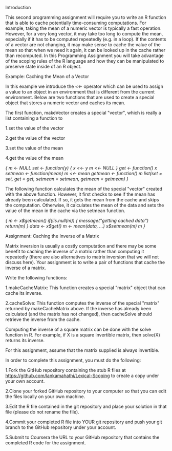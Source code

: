 Introduction

This second programming assignment will require you to write an R function that is able to 
cache potentially time-consuming computations. For example, taking the mean of a numeric 
vector is typically a fast operation. However, for a very long vector, it may take too long 
to compute the mean, especially if it has to be computed repeatedly (e.g. in a loop). If the 
contents of a vector are not changing, it may make sense to cache the value of the mean so 
that when we need it again, it can be looked up in the cache rather than recomputed. In this 
Programming Assignment you will take advantage of the scoping rules of the R language and how 
they can be manipulated to preserve state inside of an R object.

Example: Caching the Mean of a Vector

In this example we introduce the <<- operator which can be used to assign a value to an object 
in an environment that is different from the current environment. Below are two functions that 
are used to create a special object that stores a numeric vector and caches its mean.

The first function, makeVector creates a special "vector", which is really a list containing a 
function to

1.set the value of the vector

2.get the value of the vector

3.set the value of the mean

4.get the value of the mean

*{
        m <- NULL
        set <- function(y) 
        {
                x <<- y
                m <<- NULL
        }
        get <- function() x
        setmean <- function(mean) m <<- mean
        getmean <- function() m
        list(set = set, get = get,
             setmean = setmean,
             getmean = getmean)
}*

The following function calculates the mean of the special "vector" created with the above function.
However, it first checks to see if the mean has already been calculated. If so, it gets the mean 
from the cache and skips the computation. Otherwise, it calculates the mean of the data and sets 
the value of the mean in the cache via the setmean function.

*{
        m <- x$getmean()
        if(!is.null(m))
        {
                message("getting cached data")
                return(m)
        }
        data <- x$get()
        m <- mean(data, ...)
        x$setmean(m)
        m
}*

Assignment: Caching the Inverse of a Matrix

Matrix inversion is usually a costly computation and there may be some benefit to caching the 
inverse of a matrix rather than computing it repeatedly (there are also alternatives to matrix 
inversion that we will not discuss here). Your assignment is to write a pair of functions that 
cache the inverse of a matrix.

Write the following functions:

1.makeCacheMatrix: This function creates a special "matrix" object that can cache its inverse.

2.cacheSolve: This function computes the inverse of the special "matrix" returned by makeCacheMatrix 
above. If the inverse has already been calculated (and the matrix has not changed), then cacheSolve 
should retrieve the inverse from the cache.

Computing the inverse of a square matrix can be done with the solve function in R. For example, if X 
is a square invertible matrix, then solve(X) returns its inverse.

For this assignment, assume that the matrix supplied is always invertible.

In order to complete this assignment, you must do the following:

1.Fork the GitHub repository containing the stub R files at https://github.com/lankamahathi/Lexical-Scoping
to create a copy under your own account.

2.Clone your forked GitHub repository to your computer so that you can edit the files locally on your own machine.

3.Edit the R file contained in the git repository and place your solution in that file (please do not rename the file).

4.Commit your completed R file into YOUR git repository and push your git branch to the GitHub repository under your account.

5.Submit to Coursera the URL to your GitHub repository that contains the completed R code for the assignment.
